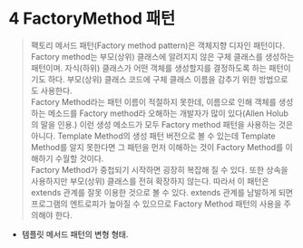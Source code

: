 # 4 FactoryMethod 패턴

> 팩토리 메서드 패턴(Factory method pattern)은 객체지향 디자인 패턴이다. Factory method는 부모(상위) 클래스에 알려지지 않은 구체 클래스를 생성하는 패턴이며. 자식(하위) 클래스가 어떤 객체를 생성할지를 결정하도록 하는 패턴이기도 하다. 부모(상위) 클래스 코드에 구체 클래스 이름을 감추기 위한 방법으로도 사용한다.  
> Factory Method라는 패턴 이름이 적절하지 못한데, 이름으로 인해 객체를 생성하는 메소드를 Factory method라 오해하는 개발자가 많이 있다(Allen Holub의 말을 인용.) 이런 생성 메소드가 모두 Factory method 패턴을 사용하는 것은 아니다. Template Method의 생성 패턴 버전으로 볼 수 있는데 Template Method를 알지 못한다면 그 패턴을 먼저 이해하는 것이 Factory Method를 이해하기 수월할 것이다.  
> Factory Method가 중첩되기 시작하면 굉장히 복잡해 질 수 있다. 또한 상속을 사용하지만 부모(상위) 클래스를 전혀 확장하지 않는다. 따라서 이 패턴은 extends 관계를 잘못 이용한 것으로 볼 수 있다. extends 관계를 남발하게 되면 프로그램의 엔트로피가 높아질 수 있으므로 Factory Method 패턴의 사용을 주의해야 한다.  

* 템플릿 메서드 패턴의 변형 형태.